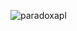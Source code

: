 <p><img align="center" src="https://github-readme-streak-stats.herokuapp.com/?user=paradoxapl&" alt="paradoxapl" /></p>
